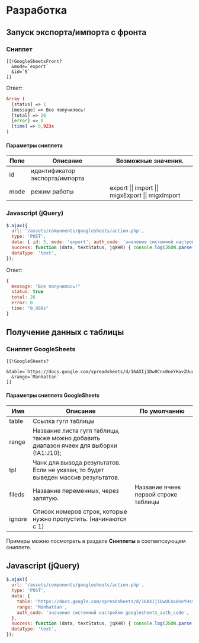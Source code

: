 # Разработка

## Запуск экспорта/импорта с фронта

### Сниппет

```modx
[[!GoogleSheetsFront?
  &mode=`export`
  &id=`5`
]]
```

Ответ:

```php
Array (
  [status] => 1
  [message] => Все получилось!
  [total] => 26
  [error] => 0
  [time] => 0,923s
)
```

#### Параметры сниппета

| Поле | Описание                       | Возможные значения.                                |
| ---- | ------------------------------ | -------------------------------------------------- |
| id   | идентификатор экспорта/импорта |                                                    |
| mode | режим работы                   | export \|\| import \|\| migxExport \|\| migxImport |

### Javascript (jQuery)

```js
$.ajax({
  url: '/assets/components/googlesheets/action.php',
  type: 'POST',
  data: { id: 5, mode: 'export', auth_code: 'значение системной настройки googlesheets_auth_code' },
  success: function (data, textStatus, jqXHR) { console.log(JSON.parse(data)) },
  dataType: 'text',
});
```

Ответ:

```js
{
  message: "Все получилось!"
  status: true
  total: 26
  error: 0
  time: "0,998s"
}
```

## Получение данных с таблицы

### Сниппет GoogleSheets

```modx
[[!GoogleSheets?
  &table=`https://docs.google.com/spreadsheets/d/16AXIj1Dw0Cnx0neYHavZUuuDDmDMNkp8/edit#gid=0`
  &range=`Manhattan`
]]
```

#### Параметры сниппета GoogleSheets

| Имя    | Описание                                                                                | По умолчанию                         |
| ------ | --------------------------------------------------------------------------------------- | ------------------------------------ |
| table  | Ссылка гугл таблицы                                                                     |                                      |
| range  | Название листа гугл таблицы, также можно добавить диапазон ячеек для выборки (!A1:J10); |                                      |
| tpl    | Чанк для вывода результатов. Если не указан, то будет выведен массив результатов.       |                                      |
| fileds | Название переменных, через запятую.                                                     | Название ячеек первой строке таблицы |
| ignore | Cписок номеров строк, которые нужно пропустить. (начинаются с 1)                        |                                      |

Примеры можно посмотреть в разделе **Сниппеты** в соответсвующем сниппете.

## Javascript (jQuery)

```js
$.ajax({
  url: '/assets/components/googlesheets/action.php',
  type: 'POST',
  data: {
    table: 'https://docs.google.com/spreadsheets/d/16AXIj1Dw0Cnx0neYHavZUuuDDmDMNkp8/edit#gid=0',
    range: 'Manhattan',
    auth_code: 'значение системной настройки googlesheets_auth_code',
  },
  success: function (data, textStatus, jqXHR) { console.log(JSON.parse(data)) },
  dataType: 'text',
});
```
